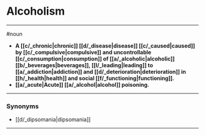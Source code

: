 # Alcoholism
---
#noun
- **A [[c/_chronic|chronic]] [[d/_disease|disease]] [[c/_caused|caused]] by [[c/_compulsive|compulsive]] and uncontrollable [[c/_consumption|consumption]] of [[a/_alcoholic|alcoholic]] [[b/_beverages|beverages]], [[l/_leading|leading]] to [[a/_addiction|addiction]] and [[d/_deterioration|deterioration]] in [[h/_health|health]] and social [[f/_functioning|functioning]].**
- **[[a/_acute|Acute]] [[a/_alcohol|alcohol]] poisoning.**
---
### Synonyms
- [[d/_dipsomania|dipsomania]]
---
